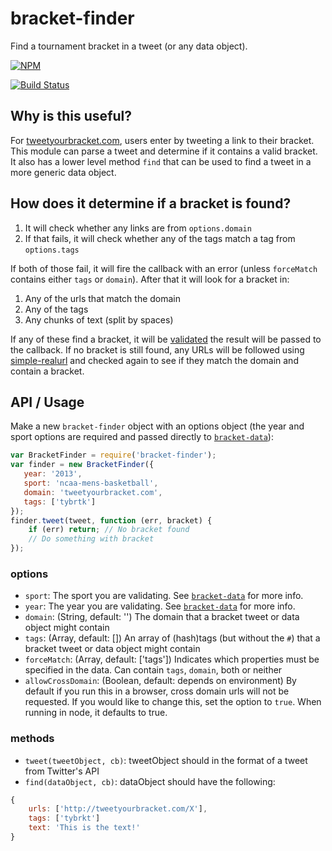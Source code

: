 bracket-finder
==============

Find a tournament bracket in a tweet (or any data object).

[![NPM](https://nodei.co/npm/bracket-finder.png)](https://nodei.co/npm/bracket-finder/)

[![Build Status](https://travis-ci.org/tweetyourbracket/bracket-finder.png?branch=master)](https://travis-ci.org/tweetyourbracket/bracket-finder)

## Why is this useful?

For [tweetyourbracket.com](http://tweetyourbracket.com), users enter by tweeting a link to their bracket. This module can parse a tweet and determine if it contains a valid bracket. It also has a lower level method `find` that can be used to find a tweet in a more generic data object.

## How does it determine if a bracket is found?

1. It will check whether any links are from `options.domain`
2. If that fails, it will check whether any of the tags match a tag from `options.tags`

If both of those fail, it will fire the callback with an error (unless `forceMatch` contains either `tags` or `domain`). After that it will look for a bracket in:

1. Any of the urls that match the domain
2. Any of the tags
3. Any chunks of text (split by spaces)

If any of these find a bracket, it will be [validated](https://github.com/tweetyourbracket/bracket-validator) the result will be passed to the callback. If no bracket is still found, any URLs will be followed using [simple-realurl](https://github.com/lukekarrys/simple-node-realurl) and checked again to see if they match the domain and contain a bracket.

## API / Usage

Make a new `bracket-finder` object with an options object (the year and sport options are required and passed directly to [`bracket-data`](https://github.com/tweetyourbracket/bracket-data#which-sports-does-it-have)):

```js
var BracketFinder = require('bracket-finder');
var finder = new BracketFinder({
   year: '2013',
   sport: 'ncaa-mens-basketball',
   domain: 'tweetyourbracket.com',
   tags: ['tybrtk']
});
finder.tweet(tweet, function (err, bracket) {
    if (err) return; // No bracket found
    // Do something with bracket
});
```

### options

- `sport`: The sport you are validating. See [`bracket-data`](https://github.com/tweetyourbracket/bracket-data#api) for more info.
- `year`: The year you are validating. See [`bracket-data`](https://github.com/tweetyourbracket/bracket-data#api) for more info.
- `domain`: (String, default: '') The domain that a bracket tweet or data object might contain
- `tags`: (Array, default: []) An array of (hash)tags (but without the `#`) that a bracket tweet or data object might contain
- `forceMatch`: (Array, default: ['tags']) Indicates which properties must be specified in the data. Can contain `tags`, `domain`, both or neither
- `allowCrossDomain`: (Boolean, default: depends on environment) By default if you run this in a browser, cross domain urls will not be requested. If you would like to change this, set the option to `true`. When running in node, it defaults to true.

### methods

- `tweet(tweetObject, cb)`: tweetObject should in the format of a tweet from Twitter's API
- `find(dataObject, cb)`: dataObject should have the following:
```js
{
    urls: ['http://tweetyourbracket.com/X'],
    tags: ['tybrkt']
    text: 'This is the text!'
}
```

